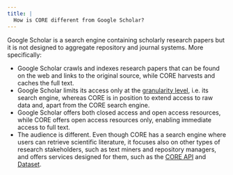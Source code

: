 ```yaml
---
title: |
  How is CORE different from Google Scholar?
---
```

Google Scholar is a search engine containing scholarly research papers but
it is not designed to aggregate repository and journal systems.
More specifically:
- Google Scholar crawls and indexes research papers that can be
  found on the web and links to the original source, while CORE
  harvests and caches the full text.
- Google Scholar limits its access only at the
  [granularity level](http://www.dlib.org/dlib/november12/knoth/11knoth.html),
  i.e. its search engine, whereas CORE is in position to extend access
  to raw data and, apart from the CORE search engine.
- Google Scholar offers both closed access and open access resources,
  while CORE offers open access resources only, enabling immediate
  access to full text.
- The audience is different. Even though CORE has a search engine
  where users can retrieve scientific literature, it focuses also
  on other types of research stakeholders, such as text miners and repository
  managers, and offers services designed for them, such as the
  [CORE API](~services/api) and [Dataset](~services/dataset).
